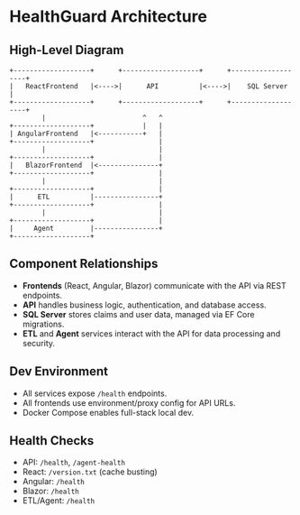 # HealthGuard Architecture

## High-Level Diagram

```
+-------------------+      +-------------------+      +-------------------+
|   ReactFrontend   |<---->|      API          |<---->|    SQL Server     |
+-------------------+      +-------------------+      +-------------------+
        |                        ^   ^
+-------------------+            |   |
| AngularFrontend   |<-----------+   |
+-------------------+                |
        |                            |
+-------------------+                |
|   BlazorFrontend  |<---------------+
+-------------------+                |
        |                            |
+-------------------+                |
|      ETL          |----------------+
+-------------------+                |
        |                            |
+-------------------+                |
|     Agent         |----------------+
+-------------------+
```

## Component Relationships
- **Frontends** (React, Angular, Blazor) communicate with the API via REST endpoints.
- **API** handles business logic, authentication, and database access.
- **SQL Server** stores claims and user data, managed via EF Core migrations.
- **ETL** and **Agent** services interact with the API for data processing and security.

## Dev Environment
- All services expose `/health` endpoints.
- All frontends use environment/proxy config for API URLs.
- Docker Compose enables full-stack local dev.

## Health Checks
- API: `/health`, `/agent-health`
- React: `/version.txt` (cache busting)
- Angular: `/health`
- Blazor: `/health`
- ETL/Agent: `/health`
